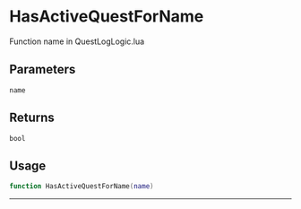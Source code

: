 # HasActiveQuestForName
Function name in QuestLogLogic.lua
## Parameters
`name`
## Returns
`bool`
## Usage
```lua
function HasActiveQuestForName(name)
```
---
